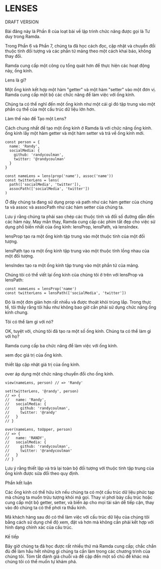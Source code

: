 # LENSES

DRAFT VERSION

Bài đăng này là Phần 8 của loạt bài về lập trình chức năng được gọi là Tư duy trong Ramda.

Trong Phần 6 và Phần 7, chúng ta đã học cách đọc, cập nhật và chuyển đổi thuộc tính đối tượng và các phần tử mảng theo một cách khai báo, không thay đổi.

Ramda cung cấp một công cụ tổng quát hơn để thực hiện các hoạt động này, ống kính.

Lens là gì?

Một ống kính kết hợp một hàm "getter" và một hàm "setter" vào một đơn vị. Ramda cung cấp một bộ các chức năng để làm việc với ống kính.

Chúng ta có thể nghĩ đến một ống kính như một cái gì đó tập trung vào một phần cụ thể của một cấu trúc dữ liệu lớn hơn.

Làm thế nào để Tạo một Lens?

Cách chung nhất để tạo một ống kính ở Ramda là với chức năng ống kính. ống kính lấy một hàm getter và một hàm setter và trả về ống kính mới.

```
const person = {
  name: 'Randy',
  socialMedia: {
    github: 'randycoulman',
    twitter: '@randycoulman'
  }
}

const nameLens = lens(prop('name'), assoc('name'))
const twitterLens = lens(
  path(['socialMedia', 'twitter']),
  assocPath(['socialMedia', 'twitter'])
)
```

Ở đây chúng ta đang sử dụng prop và path như các hàm getter của chúng ta và assoc và assocPath như các hàm setter của chúng ta.

Lưu ý rằng chúng ta phải sao chép các thuộc tính và đối số đường dẫn đến các hàm này. May mắn thay, Ramda cung cấp các phím tắt đẹp cho việc sử dụng phổ biến nhất của ống kính: lensProp, lensPath, và lensIndex.

lensProp tạo ra một ống kính tập trung vào một thuộc tính của một đối tượng.

lensPath tạo ra một ống kính tập trung vào một thuộc tính lồng nhau của một đối tượng.

lensIndex tạo ra một ống kính tập trung vào một phần tử của mảng.

Chúng tôi có thể viết lại ống kính của chúng tôi ở trên với lensProp và lensPath:

```
const nameLens = lensProp('name')
const twitterLens = lensPath(['socialMedia', 'twitter'])
```

Đó là một đơn giản hơn rất nhiều và được thoát khỏi trùng lắp. Trong thực tế, tôi thấy rằng tôi hầu như không bao giờ cần phải sử dụng chức năng ống kính chung.

Tôi có thể làm gì với nó?

OK, tuyệt vời, chúng tôi đã tạo ra một số ống kính. Chúng ta có thể làm gì với họ?

Ramda cung cấp ba chức năng để làm việc với ống kính.

xem đọc giá trị của ống kính.

thiết lập cập nhật giá trị của ống kính.

over áp dụng một chức năng chuyển đổi cho ống kính.

```
view(nameLens, person) // => 'Randy'

set(twitterLens, '@randy', person)
// => {
//   name: 'Randy',
//   socialMedia: {
//     github: 'randycoulman',
//     twitter: '@randy'
//   }
// }

over(nameLens, toUpper, person)
// => {
//   name: 'RANDY',
//   socialMedia: {
//     github: 'randycoulman',
//     twitter: '@randycoulman'
//   }
// }
```

Lưu ý rằng thiết lập và trả lại toàn bộ đối tượng với thuộc tính tập trung của ống kính được sửa đổi theo quy định.

Phần kết luận

Các ống kính có thể hữu ích nếu chúng ta có một cấu trúc dữ liệu phức tạp mà chúng ta muốn trừu tượng khỏi mã gọi. Thay vì phơi bày cấu trúc hoặc cung cấp một bộ getter, setter, và biến áp cho mọi tài sản dễ tiếp cận, thay vào đó chúng ta có thể phơi ra thấu kính.

Mã khách hàng sau đó có thể làm việc với cấu trúc dữ liệu của chúng tôi bằng cách sử dụng chế độ xem, đặt và hơn mà không cần phải kết hợp với hình dạng chính xác của cấu trúc.

Kế tiếp

Bây giờ chúng ta đã học được rất nhiều thứ mà Ramda cung cấp; chắc chắn đủ để làm hầu hết những gì chúng ta cần làm trong các chương trình của chúng tôi. Tóm tắt đánh giá chuỗi và đề cập đến một số chủ đề khác mà chúng tôi có thể muốn tự khám phá.

